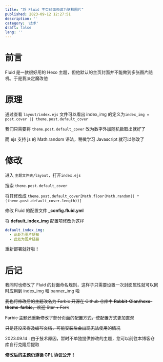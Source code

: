 ```yaml
---
title: "将 Fluid 主页封面修改为随机图片"
published: 2023-09-12 12:27:51
description: ''
category: '技术'
draft: false
lang: ''
---
```


# 前言

Fluid 是一款很好用的 Hexo 主题，但他默认的主页封面并不能做到多张图片随机。于是我决定魔改他

# 原理

通过查看 `layout/index.ejs` 文件可以看出 index_img 的定义为`index_img = post.cover || theme.post.default_cover`

我们只需要将 `theme.post.default_cover` 改为数字外加随机数取出就好了

而 ejs 支持 js 的 Math.random 语法，稍微学习 Javascript 就可以修改了

# 修改

进入 `主题文件夹/layout`，打开`index.ejs`

搜索 `theme.post.default_cover`

将其修改成 `theme.post.default_cover[Math.floor(Math.random() * (theme.post.default_cover.length))]`

修改 Fluid 的配置文件 **\_config.fluid.yml**

将 **default_index_img** 配置项修改为这样

```yml
default_index_img:
  - 此处为图片链接
  - 此处为图片链接
```

重新部署就好啦！

# 后记

我同时也修改了 Fluid 的封面命名规则，这样子只需要设置一次封面属性就可以同时应用到 index_img 和 banner_img 啦

~~我也将修改后的主题改名为 Farbic 开源在 Github 仓库中 **Rabbit-Clan/hexo-theme-farbic**，欢迎 Star + Fork~~

~~Farbic 主题还重新修改了部分页面的配置方式，使配置方式更加直观~~

~~只是还没来得及编写文档，可能安装后会出现无法使用的情况~~

2023.09.14 : 由于技术原因，暂时不单独提供修改的主题，您可以前往本博客仓库自行克隆后提取

**修改后的主题仍遵循 GPL 协议公开！**
